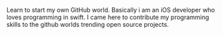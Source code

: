 
Learn to start my own GitHub world.
Basically i am an iOS developer who loves programming in swift.
I came here to contribute my programming skills to the github worlds trending open source projects. 

